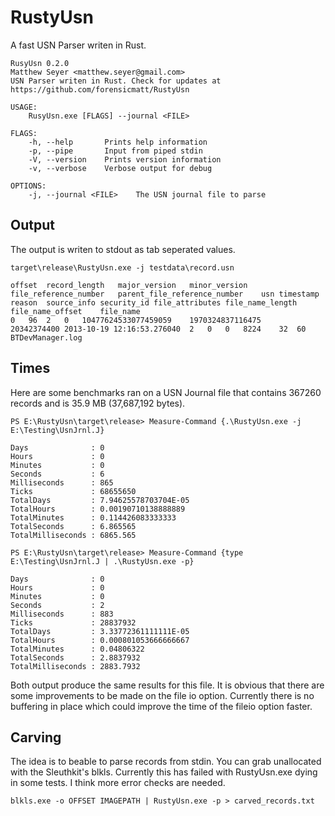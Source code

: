 # RustyUsn
A fast USN Parser writen in Rust.

```
RusyUsn 0.2.0
Matthew Seyer <matthew.seyer@gmail.com>
USN Parser writen in Rust. Check for updates at https://github.com/forensicmatt/RustyUsn

USAGE:
    RusyUsn.exe [FLAGS] --journal <FILE>

FLAGS:
    -h, --help       Prints help information
    -p, --pipe       Input from piped stdin
    -V, --version    Prints version information
    -v, --verbose    Verbose output for debug

OPTIONS:
    -j, --journal <FILE>    The USN journal file to parse
```

## Output
The output is writen to stdout as tab seperated values.

```
target\release\RustyUsn.exe -j testdata\record.usn

offset	record_length	major_version	minor_version	file_reference_number	parent_file_reference_number	usn	timestamp	reason	source_info	security_id	file_attributes	file_name_length	file_name_offset	file_name
0	96	2	0	10477624533077459059	1970324837116475	20342374400	2013-10-19 12:16:53.276040	2	0	0	8224	32	60	BTDevManager.log

```

## Times
Here are some benchmarks ran on a USN Journal file that contains 367260 records and is 35.9 MB (37,687,192 bytes).

```
PS E:\RustyUsn\target\release> Measure-Command {.\RustyUsn.exe -j E:\Testing\UsnJrnl.J}

Days              : 0
Hours             : 0
Minutes           : 0
Seconds           : 6
Milliseconds      : 865
Ticks             : 68655650
TotalDays         : 7.94625578703704E-05
TotalHours        : 0.00190710138888889
TotalMinutes      : 0.114426083333333
TotalSeconds      : 6.865565
TotalMilliseconds : 6865.565
```

```
PS E:\RustyUsn\target\release> Measure-Command {type E:\Testing\UsnJrnl.J | .\RustyUsn.exe -p}

Days              : 0
Hours             : 0
Minutes           : 0
Seconds           : 2
Milliseconds      : 883
Ticks             : 28837932
TotalDays         : 3.33772361111111E-05
TotalHours        : 0.000801053666666667
TotalMinutes      : 0.04806322
TotalSeconds      : 2.8837932
TotalMilliseconds : 2883.7932
```

Both output produce the same results for this file. It is obvious that there are some improvements to be made on the file io option. Currently there is no buffering in place which could improve the time of the fileio option faster.

## Carving
The idea is to beable to parse records from stdin. You can grab unallocated with the Sleuthkit's blkls. Currently this has failed with RustyUsn.exe dying in some tests. I think more error checks are needed.
```
blkls.exe -o OFFSET IMAGEPATH | RustyUsn.exe -p > carved_records.txt
```
